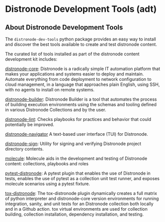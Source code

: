# Distronode Development Tools (adt)

## About Distronode Development Tools

The `distronode-dev-tools` python package provides an easy way to install and discover the best tools available to create and test distronode content.

The curated list of tools installed as part of the distronode content development kit includes:

[distronode-core](https://github.com/distronode/distronode): Distronode is a radically simple IT automation platform that makes your applications and systems easier to deploy and maintain. Automate everything from code deployment to network configuration to cloud management, in a language that approaches plain English, using SSH, with no agents to install on remote systems.

[distronode-builder](https://github.com/distronode/distronode-builder): Distronode Builder is a tool that automates the process of building execution environments using the schemas and tooling defined in various Distronode Collections and by the user.

[distronode-lint](https://github.com/distronode/distronode-lint): Checks playbooks for practices and behavior that could potentially be improved.

[distronode-navigator](https://github.com/distronode/distronode-navigator) A text-based user interface (TUI) for Distronode.

[distronode-sign](https://github.com/distronode/distronode-sign): Utility for signing and verifying Distronode project directory contents.

[molecule](https://github.com/distronode/molecule): Molecule aids in the development and testing of Distronode content: collections, playbooks and roles

[pytest-distronode](https://github.com/distronode/pytest-distronode): A pytest plugin that enables the use of Distronode in tests, enables the use of pytest as a collection unit test runner, and exposes molecule scenarios using a pytest fixture.

[tox-distronode](https://github.com/distronode/tox-distronode): The tox-distronode plugin dynamically creates a full matrix of python interpreter and distronode-core version environments for running integration, sanity, and unit tests for an Distronode collection both locally and in a Github action. tox virtual environments are used for collection building, collection installation, dependency installation, and testing.
